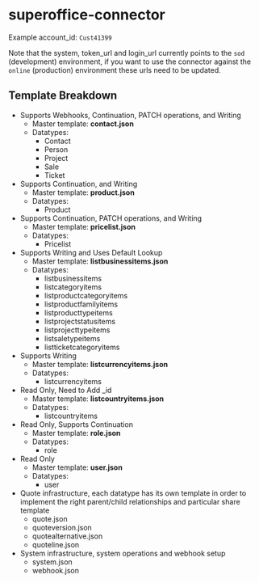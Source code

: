 # superoffice-connector

Example account_id: `Cust41399`

Note that the system, token_url and login_url currently points to the `sod` (development) environment, if you want to use the connector against the `online` (production) environment these urls need to be updated.

## Template Breakdown
- Supports Webhooks, Continuation, PATCH operations, and Writing
  - Master template: **contact.json**
  - Datatypes:
    - Contact
    - Person
    - Project
    - Sale
    - Ticket
- Supports Continuation, and Writing
  - Master template: **product.json**
  - Datatypes:
    - Product
- Supports Continuation, PATCH operations, and Writing
  - Master template: **pricelist.json**
  - Datatypes:
    - Pricelist
- Supports Writing and Uses Default Lookup
  - Master template: **listbusinessitems.json**
  - Datatypes:
    - listbusinessitems
    - listcategoryitems
    - listproductcategoryitems
    - listproductfamilyitems
    - listproducttypeitems
    - listprojectstatusitems
    - listprojecttypeitems
    - listsaletypeitems
    - listticketcategoryitems
- Supports Writing
  - Master template: **listcurrencyitems.json**
  - Datatypes:
    - listcurrencyitems
- Read Only, Need to Add _id
  - Master template: **listcountryitems.json**
  - Datatypes:
    - listcountryitems
- Read Only, Supports Continuation
  - Master template: **role.json**
  - Datatypes:
    - role
- Read Only
  - Master template: **user.json**
  - Datatypes:
    - user
- Quote infrastructure, each datatype has its own template in order to implement the right parent/child relationships and particular share template
  - quote.json
  - quoteversion.json
  - quotealternative.json
  - quoteline.json
- System infrastructure, system operations and webhook setup
  - system.json
  - webhook.json